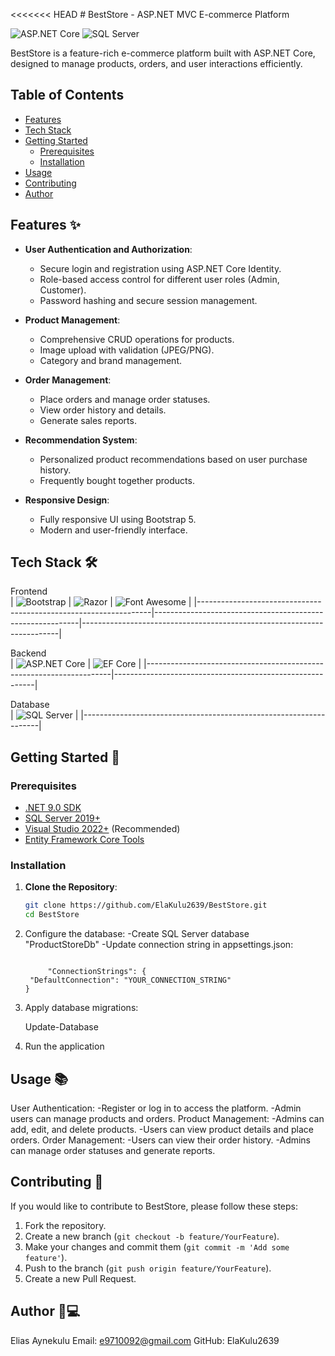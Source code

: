 <<<<<<< HEAD
﻿# BestStore - ASP.NET MVC E-commerce Platform

![ASP.NET Core](https://img.shields.io/badge/.NET-9.0-blue)
![SQL Server](https://img.shields.io/badge/SQL_Server-2019+-blue)

BestStore is a feature-rich e-commerce platform built with ASP.NET Core, designed to manage products, orders, and user interactions efficiently.

## Table of Contents
- [Features](#features)
- [Tech Stack](#tech-stack)
- [Getting Started](#getting-started)
  - [Prerequisites](#prerequisites)
  - [Installation](#installation)
- [Usage](#usage)
- [Contributing](#contributing)
- [Author](#author)

## Features ✨
- **User Authentication and Authorization**:
  - Secure login and registration using ASP.NET Core Identity.
  - Role-based access control for different user roles (Admin, Customer).
  - Password hashing and secure session management.

- **Product Management**:
  - Comprehensive CRUD operations for products.
  - Image upload with validation (JPEG/PNG).
  - Category and brand management.

- **Order Management**:
  - Place orders and manage order statuses.
  - View order history and details.
  - Generate sales reports.

- **Recommendation System**:
  - Personalized product recommendations based on user purchase history.
  - Frequently bought together products.

- **Responsive Design**:
  - Fully responsive UI using Bootstrap 5.
  - Modern and user-friendly interface.

## Tech Stack 🛠
Frontend  
| ![Bootstrap](https://img.shields.io/badge/Bootstrap-5.0+-purple) | ![Razor](https://img.shields.io/badge/Razor-ASP.NET-blue) | ![Font Awesome](https://img.shields.io/badge/Font_Awesome-6.0+-orange) |
|------------------------------------------------------------------|-----------------------------------------------------------|------------------------------------------------------------------------|

Backend  
| ![ASP.NET Core](https://img.shields.io/badge/ASP.NET_Core-9.0-blue) | ![EF Core](https://img.shields.io/badge/EF_Core-9.0-red) |
|---------------------------------------------------------------------|----------------------------------------------------------|

Database  
| ![SQL Server](https://img.shields.io/badge/SQL_Server-2019+-blue) |
|-------------------------------------------------------------------|

## Getting Started 🚀

### Prerequisites
- [.NET 9.0 SDK](https://dotnet.microsoft.com/download)
- [SQL Server 2019+](https://www.microsoft.com/en-us/sql-server/sql-server-downloads)
- [Visual Studio 2022+](https://visualstudio.microsoft.com/) (Recommended)
- [Entity Framework Core Tools](https://docs.microsoft.com/en-us/ef/core/cli/)

### Installation
1. **Clone the Repository**:
   ```bash
   git clone https://github.com/ElaKulu2639/BestStore.git
   cd BestStore

2. Configure the database:
     -Create SQL Server database "ProductStoreDb"
     -Update connection string in appsettings.json:
   ```
   
        "ConnectionStrings": {
    "DefaultConnection": "YOUR_CONNECTION_STRING"
   }

3. Apply database migrations:
   
     Update-Database

4. Run the application

## Usage 📚

User Authentication:
  -Register or log in to access the platform.
  -Admin users can manage products and orders.
Product Management:
   -Admins can add, edit, and delete products.
   -Users can view product details and place orders.
Order Management:
   -Users can view their order history.
   -Admins can manage order statuses and generate reports.

## Contributing 🤝
If you would like to contribute to BestStore, please follow these steps:
1. Fork the repository.
2. Create a new branch (`git checkout -b feature/YourFeature`).
3. Make your changes and commit them (`git commit -m 'Add some feature'`).
4. Push to the branch (`git push origin feature/YourFeature`).
5. Create a new Pull Request.


## Author 👨💻
Elias Aynekulu
Email: e9710092@gmail.com
GitHub: ElaKulu2639
